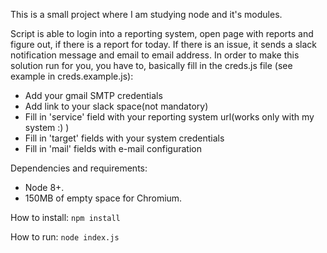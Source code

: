 This is a small project where I am studying node and it's modules.

Script is able to login into a reporting system, open page with reports and figure out, if there is a report for today.
If there is an issue, it sends a slack notification message and email to email address. 
In order to make this solution run for you, you have to, basically fill in the creds.js file (see example in creds.example.js):
- Add your gmail SMTP credentials
- Add link to your slack space(not mandatory)
- Fill in 'service' field with your reporting system url(works only with my system :) )
- Fill in 'target' fields with your system credentials
- Fill in 'mail' fields with e-mail configuration


Dependencies and requirements:
- Node 8+.
- 150MB of empty space for Chromium.

How to install: `npm install`

How to run: `node index.js`
